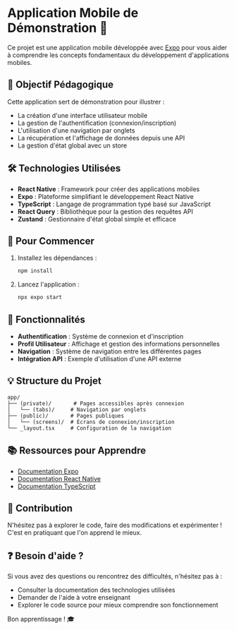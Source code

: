 # Application Mobile de Démonstration 📱

Ce projet est une application mobile développée avec [Expo](https://expo.dev) pour vous aider à comprendre les concepts fondamentaux du développement d'applications mobiles.

## 🎯 Objectif Pédagogique

Cette application sert de démonstration pour illustrer :

- La création d'une interface utilisateur mobile
- La gestion de l'authentification (connexion/inscription)
- L'utilisation d'une navigation par onglets
- La récupération et l'affichage de données depuis une API
- La gestion d'état global avec un store

## 🛠 Technologies Utilisées

- **React Native** : Framework pour créer des applications mobiles
- **Expo** : Plateforme simplifiant le développement React Native
- **TypeScript** : Langage de programmation typé basé sur JavaScript
- **React Query** : Bibliothèque pour la gestion des requêtes API
- **Zustand** : Gestionnaire d'état global simple et efficace

## 🚀 Pour Commencer

1. Installez les dépendances :

   ```bash
   npm install
   ```

2. Lancez l'application :
   ```bash
   npx expo start
   ```

## 📱 Fonctionnalités

- **Authentification** : Système de connexion et d'inscription
- **Profil Utilisateur** : Affichage et gestion des informations personnelles
- **Navigation** : Système de navigation entre les différentes pages
- **Intégration API** : Exemple d'utilisation d'une API externe

## 💡 Structure du Projet

```
app/
├── (private)/       # Pages accessibles après connexion
│   └── (tabs)/     # Navigation par onglets
├── (public)/       # Pages publiques
│   └── (screens)/  # Écrans de connexion/inscription
└── _layout.tsx     # Configuration de la navigation
```

## 📚 Ressources pour Apprendre

- [Documentation Expo](https://docs.expo.dev/)
- [Documentation React Native](https://reactnative.dev/)
- [Documentation TypeScript](https://www.typescriptlang.org/docs/)

## 🤝 Contribution

N'hésitez pas à explorer le code, faire des modifications et expérimenter ! C'est en pratiquant que l'on apprend le mieux.

## ❓ Besoin d'aide ?

Si vous avez des questions ou rencontrez des difficultés, n'hésitez pas à :

- Consulter la documentation des technologies utilisées
- Demander de l'aide à votre enseignant
- Explorer le code source pour mieux comprendre son fonctionnement

Bon apprentissage ! 🎓
